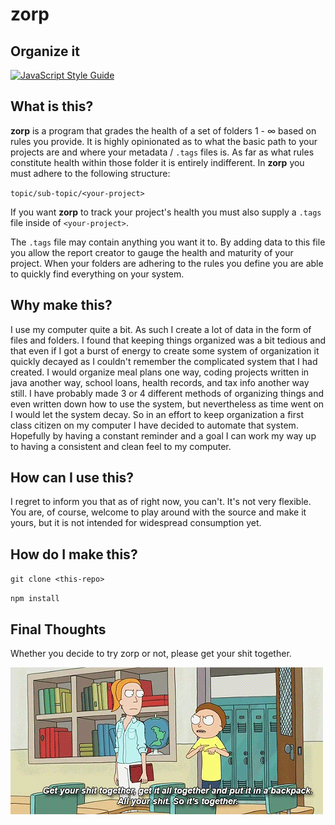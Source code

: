 # zorp
## Organize it

[![JavaScript Style Guide](https://cdn.rawgit.com/standard/standard/master/badge.svg)](https://github.com/standard/standard)

## What is this?

__zorp__ is a program that grades the health of a set of folders 1 - ∞ based on rules you provide. It is highly opinionated as to what the basic path to your projects are and where your metadata / `.tags` files is. As far as what rules constitute health within those folder it is entirely indifferent. In __zorp__ you must adhere to the following structure: 

`topic/sub-topic/<your-project>` 

If you want __zorp__ to track your project's health you must also supply a `.tags` file inside of `<your-project>`.

The `.tags` file may contain anything you want it to. By adding data to this file you allow the report creator to gauge the health and maturity of your project. When your folders are adhering to the rules you define you are able to quickly find everything on your system.

## Why make this?

I use my computer quite a bit. As such I create a lot of data in the form of files and folders. I found that keeping things organized was a bit tedious and that even if I got a burst of energy to create some system of organization it quickly decayed as I couldn't remember the complicated system that I had created. I would organize meal plans one way, coding projects written in java another way, school loans, health records, and tax info another way still. I have probably made 3 or 4 different methods of organizing things and even written down how to use the system, but nevertheless as time went on I would let the system decay. So in an effort to keep organization a first class citizen on my computer I have decided to automate that system. Hopefully by having a constant reminder and a goal I can work my way up to having a consistent and clean feel to my computer.  

## How can I use this?

I regret to inform you that as of right now, you can't. It's not very flexible. You are, of course, welcome to play around with the source and make it yours, but it is not intended for widespread consumption yet.

## How do I make this?

`git clone <this-repo>`

`npm install`

## Final Thoughts 

Whether you decide to try zorp or not, please get your shit together.

!["so-its-together"](resources/together.gif)
